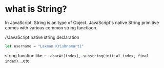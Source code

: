 # what is String?

In JavaScript, String is an type of Object. JavaScript's native String primitive comes with various common string functioon. 

//JavaScript native string declaration

```javascript
let username = "Laxman Krishnamurti"
```

string function like :- <code>.charAt(index)</code>, <code>.substring(initial index, final index)</code>....etc